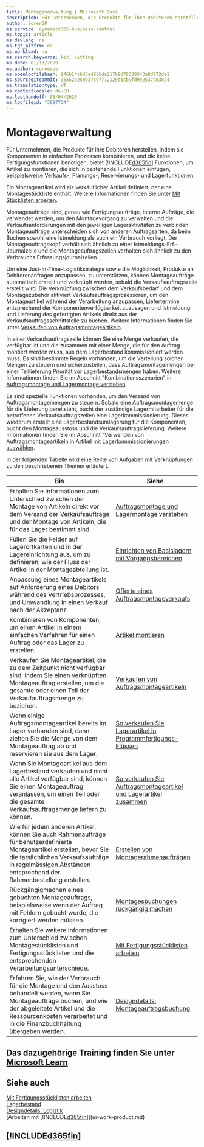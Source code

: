 ```yaml
---
title: Montageverwaltung | Microsoft Docs
description: Für Unternehmen, die Produkte für ihre Debitoren herstellen, indem sie Komponenten in einfachen Prozessen kombinieren, und die keine Fertigungsfunktionen benötigen, bietet jedoch Funktionen, um Artikel zu montieren, die sich in bestehende Funktionen einfügen, beispielsweise Verkaufs-, Planungs-, Reservierungs- und Lagerfunktionen.
author: SorenGP
ms.service: dynamics365-business-central
ms.topic: article
ms.devlang: na
ms.tgt_pltfrm: na
ms.workload: na
ms.search.keywords: kit, kitting
ms.date: 01/13/2020
ms.author: sgroespe
ms.openlocfilehash: 946b14c6d3a480bda217b9d78330343a8d772de1
ms.sourcegitcommit: 35552b250b37c97772129d1cb9fd9e2537c83824
ms.translationtype: HT
ms.contentlocale: de-CH
ms.lasthandoff: 03/04/2020
ms.locfileid: "3097734"
---
```

# <a name="assembly-management"></a>Montageverwaltung
Für Unternehmen, die Produkte für ihre Debitoren herstellen, indem sie Komponenten in einfachen Prozessen kombinieren, und die keine Fertigungsfunktionen benötigen, bietet [!INCLUDE[d365fin](includes/d365fin_md.md)] Funktionen, um Artikel zu montieren, die sich in bestehende Funktionen einfügen, beispielsweise Verkaufs-, Planungs-, Reservierungs- und Lagerfunktionen.  

 Ein Montageartikel wird als verkäuflicher Artikel definiert, der eine Montagestückliste enthält. Weitere Informationen finden Sie unter [Mit Stücklisten arbeiten](inventory-how-work-BOMs.md).

 Montageaufträge sind, genau wie Fertigungsaufträge, interne Aufträge, die verwendet werden, um den Montagevorgang zu verwalten und die Verkaufsanforderungen mit den jeweiligen Lageraktivitäten zu verbinden. Montageaufträge unterscheiden sich von anderen Auftragsarten, da beim Buchen sowohl eine Istmeldung als auch ein Verbrauch vorliegt. Der Montageauftragskopf verhält sich ähnlich zu einer Istmeldungs-Erf.-Journalzeile und die Montageauftragszeilen verhalten sich ähnlich zu den Verbrauchs Erfassungsjournalzeilen.  

 Um eine Just-In-Time-Logistikstrategie sowie die Möglichkeit, Produkte an Debitorenanfragen anzupassen, zu unterstützen, können Montageaufträge automatisch erstellt und verknüpft werden, sobald die Verkaufsauftragszeile erstellt wird. Die Verknüpfung zwischen dem Verkaufsbedarf und dem Montagezubehör aktiviert Verkaufsauftragsprozessoren, um den Montageartikel während der Verarbeitung anzupassen, Liefertermine entsprechend der Komponentenverfügbarkeit zuzusagen und Istmeldung und Lieferung des gefertigten Artikels direkt aus der Verkaufsauftragsschnittstelle zu buchen. Weitere Informationen finden Sie unter [Verkaufen von Auftragsmontageartikeln](assembly-how-to-sell-items-assembled-to-order.md).  

 In einer Verkaufsauftragszeile können Sie eine Menge verkaufen, die verfügbar ist und die zusammen mit einer Menge, die für den Auftrag montiert werden muss, aus dem Lagerbestand kommissioniert werden muss. Es sind bestimmte Regeln vorhanden, um die Verteilung solcher Mengen zu steuern und sicherzustellen, dass Auftragsmontagemengen bei einer Teillieferung Priorität vor Lagerbestandsmengen haben. Weitere Informationen finden Sie im Abschnitt "Kombinationsszenarien" in [Auftragsmontage und Lagermontage verstehen](assembly-assemble-to-order-or-assemble-to-stock.md).  

 Es sind spezielle Funktionen vorhanden, um den Versand von Auftragsmontagemengen zu steuern. Sobald eine Auftragsmontagemenge für die Lieferung bereitsteht, bucht der zuständige Lagermitarbeiter für die betroffenen Verkaufsauftragszeilen eine Lagerkommissionierung. Dieses wiederum erstellt eine Lagerbestandsumlagerung für die Komponenten, bucht den Montageausstoss und die Verkaufsauftragslieferung. Weitere Informationen finden Sie im Abschnitt "Verwenden von Auftragsmontageartikeln in [Artikel mit Lagerkommissionierungen auswählen](warehouse-how-to-pick-items-with-inventory-picks.md).

In der folgenden Tabelle wird eine Reihe von Aufgaben mit Verknüpfungen zu den beschriebenen Themen erläutert.   

|**Bis**|**Siehe**|  
|------------|-------------|  
|Erhalten Sie Informationen zum Unterschied zwischen der Montage von Artikeln direkt vor dem Versand der Verkaufsaufträge und der Montage von Artikeln, die für das Lager bestimmt sind.|[Auftragsmontage und Lagermontage verstehen](assembly-assemble-to-order-or-assemble-to-stock.md)|
|Füllen Sie die Felder auf Lagerortkarten und in der Lagereinrichtung aus, um zu definieren, wie der Fluss der Artikel in der Montageabteilung ist.|[Einrichten von Basislagern mit Vorgangsbereichen](warehouse-how-to-set-up-basic-warehouses-with-operations-areas.md)|
|Anpassung eines Montageartikels auf Anforderung eines Debitors während des Vertriebsprozesses, und Umwandlung in einen Verkauf nach der Akzeptanz.|[Offerte eines Auftragsmontageverkaufs](assembly-how-to-quote-an-assemble-to-order-sale.md)|
|Kombinieren von Komponenten, um einen Artikel in einem einfachen Verfahren für einen Auftrag oder das Lager zu erstellen.|[Artikel montieren](assembly-how-to-assemble-items.md)|  
|Verkaufen Sie Montageartikel, die zu dem Zeitpunkt nicht verfügbar sind, indem Sie einen verknüpften Montageauftrag erstellen, um die gesamte oder einen Teil der Verkaufauftragsmenge zu beziehen.|[Verkaufen von Auftragsmontageartikeln](assembly-how-to-sell-items-assembled-to-order.md)|
|Wenn einige Auftragsmontageartikel bereits im Lager vorhanden sind, dann ziehen Sie die Menge von dem Montageauftrag ab und reservieren sie aus dem Lager.|[So verkaufen Sie Lagerartikel in Programmfertigungs-Flüssen](assembly-how-to-sell-inventory-items-in-assemble-to-order-flows.md)|  
|Wenn Sie Montageartikel aus dem Lagerbestand verkaufen und nicht alle Artikel verfügbar sind, können Sie einen Montageauftrag veranlassen, um einen Teil oder die gesamte Verkaufsauftragsmenge liefern zu können.|[So verkaufen Sie Auftragsmontageartikel und Lagerartikel zusammen](assembly-how-to-sell-assemble-to-order-items-and-inventory-items-together.md)|
|Wie für jedem anderen Artikel, können Sie auch Rahmenaufträge für benutzerdefinierte Montageartikel erstellen, bevor Sie die tatsächlichen Verkaufsaufträge in regelmässigen Abständen entsprechend der Rahmenbestellung erstellen.|[Erstellen von Montagerahmenaufträgen](assembly-how-to-create-blanket-assembly-orders.md)|
|Rückgängigmachen eines gebuchten Montageauftrags, beispielsweise wenn der Auftrag mit Fehlern gebucht wurde, die korrigiert werden müssen.|[Montagesbuchungen rückgängig machen](assembly-how-to-undo-assembly-posting.md)|
|Erhalten Sie weitere Informationen zum Unterschied zwischen Montagestücklisten und Fertigungsstücklisten und die entsprechenden Verarbeitungsunterschiede.|[Mit Fertigungsstücklisten arbeiten](inventory-how-work-BOMs.md)|
|Erfahren Sie, wie der Verbrauch für die Montage und den Ausstoss behandelt werden, wenn Sie Montageaufträge buchen, und wie der abgeleitete Artikel und die Ressourcenkosten verarbeitet und in die Finanzbuchhaltung übergeben werden.|[Designdetails: Montageauftragsbuchung](design-details-assembly-order-posting.md)|  

## <a name="see-related-training-at-microsoft-learn"></a>Das dazugehörige Training finden Sie unter [Microsoft Learn](/learn/paths/assemble-items-dynamics-365-business-central/)

## <a name="see-also"></a>Siehe auch  
[Mit Fertigungsstücklisten arbeiten](inventory-how-work-BOMs.md)  
[Lagerbestand](inventory-manage-inventory.md)  
[Designdetails: Logistik](design-details-warehouse-management.md)  
[Arbeiten mit [!INCLUDE[d365fin](includes/d365fin_md.md)]](ui-work-product.md)

## [!INCLUDE[d365fin](includes/free_trial_md.md)]  
